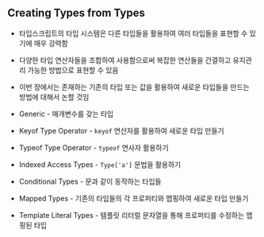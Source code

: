 ## Creating Types from Types

- 타입스크립트의 타입 시스템은 다른 타입들을 활용하여 여러 타입들을 표현할 수 있기에 매우 강력함
- 다양한 타입 연산자들을 조합하여 사용함으로써 복잡한 연산들을 간결하고 유지관리 가능한 방법으로 표현할 수 있음
- 이번 장에서는 존재하는 기존의 타입 또는 값을 활용하여 새로운 타입들을 만드는 방법에 대해서 논할 것임

- Generic - 매개변수를 갖는 타입
- Keyof Type Operator - `keyof` 연산자를 활용하여 새로운 타입 만들기
- Typeof Type Operator - `typeof` 연사자 활용하기
- Indexed Access Types - `Type['a']` 문법을 활용하기
- Conditional Types - 문과 같이 동작하는 타입들
- Mapped Types - 기존의 타입들의 각 프로퍼티와 맵핑하여 새로운 타입 만들기
- Template Literal Types - 템플릿 리터럴 문자열을 통해 프로퍼티를 수정하는 맵핑된 타입
